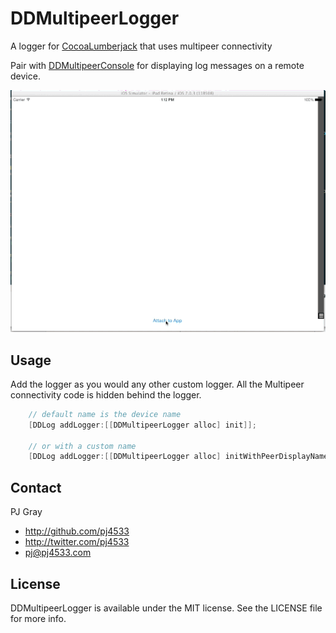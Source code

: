 DDMultipeerLogger
=================

A logger for [CocoaLumberjack](https://github.com/CocoaLumberjack/CocoaLumberjack) that uses multipeer connectivity

Pair with [DDMultipeerConsole](https://github.com/pj4533/DDMultipeerConsole) for displaying log messages on a remote device.

![Screenshot](ddmultipeerconsole.gif)

## Usage

Add the logger as you would any other custom logger.  All the Multipeer connectivity code is hidden behind the logger.


``` objective-c
	// default name is the device name
    [DDLog addLogger:[[DDMultipeerLogger alloc] init]];

    // or with a custom name
	[DDLog addLogger:[[DDMultipeerLogger alloc] initWithPeerDisplayName:@"My Sweet Custom Name"]];
```

## Contact

PJ Gray

- http://github.com/pj4533
- http://twitter.com/pj4533
- pj@pj4533.com

## License

DDMultipeerLogger is available under the MIT license. See the LICENSE file for more info.


